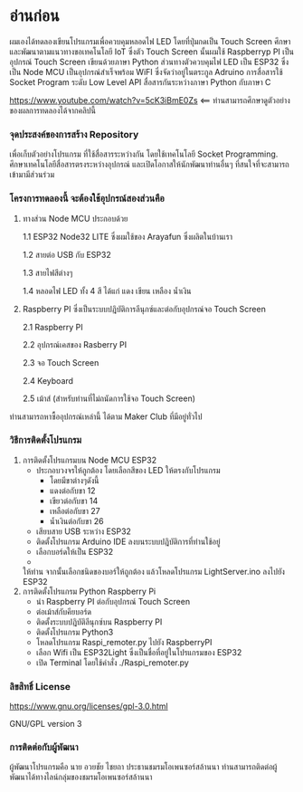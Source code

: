 # อ่านก่อน #

ผมเองได้ทดลองเขียนโปรแกรมเพื่อควบคุมหลอดไฟ LED โดยที่ปุ่มกดเป็น Touch Screen ศึกษาและพัฒนาตามแนวทางขอเทคโนโลยี IoT ซึ่งตัว Touch Screen นั้นผมใช้ Raspberryp PI เป็นอุปกรณ์ Touch Screen เขียนด้วยภาษา Python ส่วนทางตัวควบคุมไฟ LED เป็น ESP32 ซึ่งเป็น Node MCU เป็นอุปกรณ์สำเร็จพร้อม WiFI ซึ่งจัดว่าอยู่ในตระกูล Adruino 
การสื่อสารใช้ Socket Program ระดับ Low Level API สื่อสารกันระหว่างภาษา Python กับภาษา C

https://www.youtube.com/watch?v=5cK3iBmE0Zs <== ท่านสามารถศึกษาดูตัวอย่างของผลการทดลองได้จากคลิปนี้

### จุดประสงค์ของการสร้าง Repository ###
เพื่อเก็บตัวอย่างโปรแกรม ที่ใช้สื่อสารระหว่างกัน โดยใช้เทคโนโลยี Socket Programming. ศึกษาเทคโนโลยีสื่อสารตรงระหว่างอุปกรณ์ และเปิดโอกาสให้นักพัฒนาท่านอื่นๆ ที่สนใจที่จะสามารถเข้ามามีส่วนร่วม


### โครงการทดลองนี้ จะต้องใช้อุปกรณ์สองส่วนคือ ### 


 1. ทางส่วน Node MCU ประกอบด้วย
 
    1.1 ESP32 Node32 LITE ซึ่งผมใช้ของ Arayafun ซึ่งผลิตในบ้านเรา
    
    1.2 สายต่อ USB กับ ESP32 
    
    1.3 สายไฟสีต่างๆ
    
    1.4 หลอดไฟ LED ทั้ง 4 สี ได้แก่ แดง เขียน เหลือง น้ำเงิน
    
    
 2. Raspberry PI ซึ่งเป็นระบบปฎิบัติการลีนุกซ์และต่อกับอุปกรณ์จอ Touch Screen
 
    2.1 Raspberry PI
    
    2.2 อุปกรณ์เคสของ Rasberry PI
    
    2.3 จอ Touch Screen
    
    2.4 Keyboard
    
    2.5 เม้าส์ (สำหรับท่านที่ไม่ถนัดการใช้จอ Touch Screen)
    
 
ท่านสามารถหาซื้ออุปกรณ์เหล่านี้ ได้ตาม Maker Club ที่มีอยู่ทั่วไป

### วิธีการติดตั้งโปรแกรม ####

 1. การติดตั้งโปรแกรมบน Node MCU ESP32
    - ประกอบวงจรให้ถูกต้อง โดยเลือกสีของ LED ให้ตรงกับโปรแกรม 
        - โดยมีขาต่างๆดังนี้
        - แดงต่อกับขา 12
        - เขียวต่อกับขา 14
        - เหลือต่อกับขา 27
        - น้ำเงินต่อกับขา 26
    - เสียบสาย USB ระหว่าง ESP32
    -  ติดตั้งโปรแกรม Arduino IDE ลงบนระบบปฎิบัติการที่ท่านใช้อยู่
    -  เลือกบอร์ดให้เป็น ESP32
    -  
    ให้ท่าน จากนั้นเลือกชนิดของบอร์ให้ถูกต้อง แล้วโหลดโปรแกรม LightServer.ino ลงไปยัง ESP32 
 1. การติดตั้งโปรแกรม Python Raspberry Pi
    - นำ Raspberry PI ต่อกับอุปกรณ์ Touch Screen
    - ต่อเม้าส์กับคียบอร์ด
    - ติดตั้งระบบปฎิบัติลีนุกซ์บน Raspberry PI
    - ติดตั้งโปรแกรม Python3
    - โหลดโปรแกรม Raspi_remoter.py ไปยัง RaspberryPI
    - เลือก Wifi เป็น ESP32Light ซึ่งเป็นชื่อที่อยู่ในโปรแกรมของ ESP32
    - เปิด Terminal โดยใช้คำสั่ง ./Raspi_remoter.py

### ลิขสิทธิ์ License ###
https://www.gnu.org/licenses/gpl-3.0.html

GNU/GPL version 3



### การติดต่อกับผู้พัฒนา ###

ผู้พัฒนาโปรแกรมคือ นาย อวยชัย ไชยถา ประธานชมรมโอเพนซอร์สล้านนา ท่านสามารถติดต่อผู้พัฒนาได้ทางไลน์กลุ่มของชมรมโอเพนซอร์สล้านนา